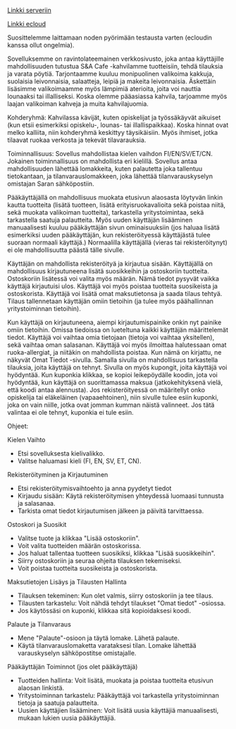 [Linkki serveriin](https://users.metropolia.fi/~annagao/WEBProjekti/)


[Linkki ecloud](http://10.120.32.72/app/fi/1Etusivu.html)

Suosittelemme laittamaan noden pyörimään testausta varten (ecloudin kanssa ollut ongelmia). 

Sovelluksemme on ravintolateemainen verkkosivusto, joka antaa käyttäjille mahdollisuuden tutustua S&A Cafe -kahvilamme tuotteisiin, tehdä tilauksia ja varata pöytiä. Tarjontaamme kuuluu monipuolinen valikoima kakkuja, suolaisia leivonnaisia, salaatteja, leipiä ja makeita leivonnaisia. Äskettäin lisäsimme valikoimaamme myös lämpimiä aterioita, joita voi nauttia lounaaksi tai illalliseksi. Koska olemme pääasiassa kahvila, tarjoamme myös laajan valikoiman kahveja ja muita kahvilajuomia. 

Kohderyhmä: Kahvilassa kävijät, kuten opiskelijat ja työssäkäyvät aikuiset (kun etsii esimerkiksi opiskelu-, lounas- tai illallispaikkaa). Koska hinnat ovat melko kalliita, niin kohderyhmä keskittyy täysikäisiin. Myös ihmiset, jotka tilaavat ruokaa verkosta ja tekevät tilavarauksia.

Toiminnallisuus: Sovellus mahdollistaa kielen vaihdon FI/EN/SV/ET/CN. Jokainen toiminnallisuus on mahdollista eri kielillä. Sovellus antaa mahdollisuuden lähettää lomakkeita, kuten palautetta joka tallentuu tietokantaan, ja tilanvarauslomakkeen, joka lähettää tilanvarauskyselyn omistajan Saran sähköpostiin. 

Pääkäyttäjällä on mahdollisuus muokata etusivun alaosasta löytyvän linkin kautta tuotteita (lisätä tuotteen, lisätä erityisruokavalioita sekä poistaa niitä, sekä muokata valikoiman tuotteita), tarkastella yritystoimintaa, sekä tarkastella saatuja palautteita. Myös uuden käyttäjän lisääminen manuaalisesti kuuluu pääkäyttäjän sivun ominaisuuksiin (jos haluaa lisätä esimerkiksi uuden pääkäyttäjän, kun rekisteröityessä käyttäjästä tulee suoraan normaali käyttäjä.) Normaalilla käyttäjällä (vieras tai rekisteröitynyt) ei ole mahdollisuutta päästä tälle sivulle. 

Käyttäjän on mahdollista rekisteröityä ja kirjautua sisään. Käyttäjällä on mahdollisuus kirjautuneena lisätä suosikkeihin ja ostoskoriin tuotteita. Ostoskoriin lisätessä voi valita myös määrän. Nämä tiedot pysyvät vaikka käyttäjä kirjautuisi ulos. Käyttäjä voi myös poistaa tuotteita suosikeista ja ostoskorista. Käyttäjä voi lisätä omat maksutietonsa ja saada tilaus tehtyä. Tilaus tallennetaan käyttäjän omiin tietoihin (ja tulee myös päähallinnan yritystoiminnan tietoihin). 

Kun käyttäjä on kirjautuneena, aiempi kirjautumispainike onkin nyt painike omiin tietoihin. Omissa tiedoissa on lueteltuna kaikki käyttäjän määrittelemät tiedot. Käyttäjä voi vaihtaa omia tietojaan (tietoja voi vaihtaa yksitellen), sekä vaihtaa oman salasanan. Käyttäjä voi myös ilmoittaa halutessaan omat ruoka-allergiat, ja niitäkin on mahdollista poistaa. Kun nämä on kirjattu, ne näkyvät Omat Tiedot -sivulla. Samalla sivulla on mahdollisuus tarkastella tilauksia, joita käyttäjä on tehnyt. Sivulla on myös kupongit, joita käyttäjä voi hyödyntää. Kun kuponkia klikkaa, se kopioi leikepöydälle koodin, jota voi hyödyntää, kun käyttäjä on suorittamassa maksua (jatkokehityksenä vielä, että koodi antaa alennusta). Jos rekisteröityessä on määritellyt onko opiskelija tai eläkeläinen (vapaaehtoinen), niin sivulle tulee esiin kuponki, joka on vain niille, jotka ovat jomman kumman näistä valinneet. Jos tätä valintaa ei ole tehnyt, kuponkia ei tule esiin. 

Ohjeet: 

Kielen Vaihto
- Etsi sovelluksesta kielivalikko.
- Valitse haluamasi kieli (FI, EN, SV, ET, CN).

Rekisteröityminen ja Kirjautuminen

- Etsi rekisteröitymisvaihtoehto ja anna pyydetyt tiedot
- Kirjaudu sisään: Käytä rekisteröitymisen yhteydessä luomaasi tunnusta ja salasanaa.
- Tarkista omat tiedot kirjautumisen jälkeen ja päivitä tarvittaessa.

Ostoskori ja Suosikit

- Valitse tuote ja klikkaa "Lisää ostoskoriin".
- Voit valita tuotteiden määrän ostoskorissa.
- Jos haluat tallentaa tuotteen suosikiksi, klikkaa "Lisää suosikkeihin".
- Siirry ostoskoriin ja seuraa ohjeita tilauksen tekemiseksi.
- Voit poistaa tuotteita suosikeista ja ostoskorista.

Maksutietojen Lisäys ja Tilausten Hallinta

- Tilauksen tekeminen: Kun olet valmis, siirry ostoskoriin ja tee tilaus.
- Tilausten tarkastelu: Voit nähdä tehdyt tilaukset "Omat tiedot" -osiossa.
- Jos käytössäsi on kuponki, klikkaa sitä kopioidaksesi koodi. 

Palaute ja Tilanvaraus

- Mene "Palaute"-osioon ja täytä lomake. Lähetä palaute.
- Käytä tilanvarauslomaketta varataksesi tilan. Lomake lähettää varauskyselyn sähköpostitse omistajalle.

Pääkäyttäjän Toiminnot (jos olet pääkäyttäjä)

- Tuotteiden hallinta: Voit lisätä, muokata ja poistaa tuotteita etusivun alaosan linkistä.
- Yritystoiminnan tarkastelu: Pääkäyttäjä voi tarkastella yritystoiminnan tietoja ja saatuja palautteita.
- Uusien käyttäjien lisääminen: Voit lisätä uusia käyttäjiä manuaalisesti, mukaan lukien uusia pääkäyttäjiä.
